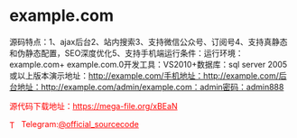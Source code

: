 # example.com

源码特点：1、ajax后台2、站内搜索3、支持微信公众号、订阅号4、支持真静态和伪静态配置，SEO深度优化5、支持手机端运行条件：运行环境：example.com+ example.com.0开发工具：VS2010+数据库：sql server 2005或以上版本演示地址：http://example.com/手机地址：http://example.com/后台地址：http://example.com/admin/example.com：admin密码：admin888<br>


<p style="color: red;">源代码下载地址：<a href="https://mega-file.org/xBEaN" style="color: red;">https://mega-file.org/xBEaN</a></p><p style="color: red;"><img src="https://cdn-icons-png.flaticon.com/512/2111/2111646.png" alt="Telegram Icon" style="width: 16px; vertical-align: middle; margin-right: 5px;">Telegram:<a href="https://t.me/official_sourcecode" style="color: red;">@official_sourcecode</a></p>